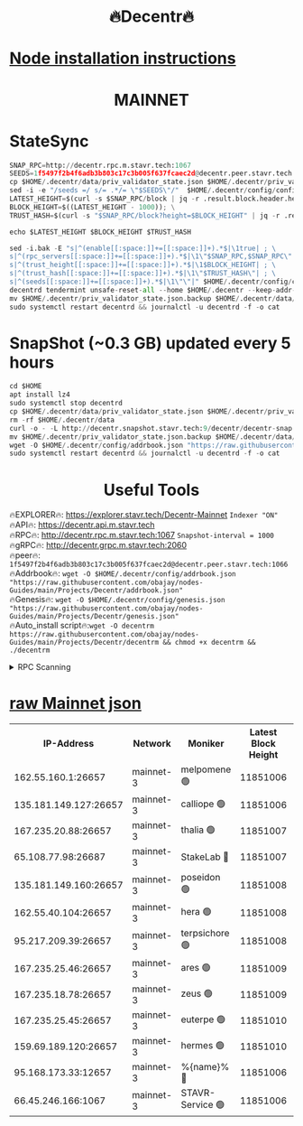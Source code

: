 <h1 align="center"> 🔥Decentr🔥</h1>

[Node installation instructions](https://github.com/obajay/nodes-Guides/tree/main/Projects/Decentr)
=
<h1 align="center"> MAINNET</h1>

# StateSync
```python
SNAP_RPC=http://decentr.rpc.m.stavr.tech:1067
SEEDS=1f5497f2b4f6adb3b803c17c3b005f637fcaec2d@decentr.peer.stavr.tech:1066
cp $HOME/.decentr/data/priv_validator_state.json $HOME/.decentr/priv_validator_state.json.backup
sed -i -e "/seeds =/ s/= .*/= \"$SEEDS\"/"  $HOME/.decentr/config/config.toml
LATEST_HEIGHT=$(curl -s $SNAP_RPC/block | jq -r .result.block.header.height); \
BLOCK_HEIGHT=$((LATEST_HEIGHT - 1000)); \
TRUST_HASH=$(curl -s "$SNAP_RPC/block?height=$BLOCK_HEIGHT" | jq -r .result.block_id.hash)

echo $LATEST_HEIGHT $BLOCK_HEIGHT $TRUST_HASH

sed -i.bak -E "s|^(enable[[:space:]]+=[[:space:]]+).*$|\1true| ; \
s|^(rpc_servers[[:space:]]+=[[:space:]]+).*$|\1\"$SNAP_RPC,$SNAP_RPC\"| ; \
s|^(trust_height[[:space:]]+=[[:space:]]+).*$|\1$BLOCK_HEIGHT| ; \
s|^(trust_hash[[:space:]]+=[[:space:]]+).*$|\1\"$TRUST_HASH\"| ; \
s|^(seeds[[:space:]]+=[[:space:]]+).*$|\1\"\"|" $HOME/.decentr/config/config.toml
decentrd tendermint unsafe-reset-all --home $HOME/.decentr --keep-addr-book
mv $HOME/.decentr/priv_validator_state.json.backup $HOME/.decentr/data/priv_validator_state.json
sudo systemctl restart decentrd && journalctl -u decentrd -f -o cat
```
# SnapShot (~0.3 GB) updated every 5 hours
```python
cd $HOME
apt install lz4
sudo systemctl stop decentrd
cp $HOME/.decentr/data/priv_validator_state.json $HOME/.decentr/priv_validator_state.json.backup
rm -rf $HOME/.decentr/data
curl -o - -L http://decentr.snapshot.stavr.tech:9/decentr/decentr-snap.tar.lz4 | lz4 -c -d - | tar -x -C $HOME/.decentr --strip-components 2
mv $HOME/.decentr/priv_validator_state.json.backup $HOME/.decentr/data/priv_validator_state.json
wget -O $HOME/.decentr/config/addrbook.json "https://raw.githubusercontent.com/obajay/nodes-Guides/main/Projects/Decentr/addrbook.json"
sudo systemctl restart decentrd && journalctl -u decentrd -f -o cat
```

 <h1 align="center"> Useful Tools</h1>

🔥EXPLORER🔥:     https://explorer.stavr.tech/Decentr-Mainnet        `Indexer "ON"` \
🔥API🔥:          https://decentr.api.m.stavr.tech \
🔥RPC🔥:          http://decentr.rpc.m.stavr.tech:1067              `Snapshot-interval = 1000` \
🔥gRPC🔥:         http://decentr.grpc.m.stavr.tech:2060 \
🔥peer🔥:         `1f5497f2b4f6adb3b803c17c3b005f637fcaec2d@decentr.peer.stavr.tech:1066` \
🔥Addrbook🔥:  `wget -O $HOME/.decentr/config/addrbook.json "https://raw.githubusercontent.com/obajay/nodes-Guides/main/Projects/Decentr/addrbook.json"` \
🔥Genesis🔥:  `wget -O $HOME/.decentr/config/genesis.json "https://raw.githubusercontent.com/obajay/nodes-Guides/main/Projects/Decentr/genesis.json"` \
🔥Auto_install script🔥:`wget -O decentrm https://raw.githubusercontent.com/obajay/nodes-Guides/main/Projects/Decentr/decentrm && chmod +x decentrm && ./decentrm`

<details>
<summary>RPC Scanning</summary>

<h2 align="center"> We scan nodes in real time every 4 hours. And we provide the final result of RPC endpoints.
We cannot influence the operation of these nodes in any way. </h2>


```python
If Voting Power is higher than 0 --> then the Node is a validator of the network and may be subject to attack and be a potential threat to the chain.
```
```python
We marked such validators with a red symbol
```

</details>

[raw Mainnet json](https://rpc-check.decentrm.stavr.tech/decentrm/rpc-decentrm-result.json)
=



<table><tr><th>IP-Address</th><th>Network</th><th>Moniker</th><th>Latest Block Height</th><th>Earliest Block Height</th><th>Catching Up</th><th>Tx Index</th><th>Voting Power</th><th>Scan Time</th></tr><tr><td>162.55.160.1:26657</td><td>mainnet-3</td><td>melpomene 🟢</td><td>11851006</td><td>1688950</td><td>False</td><td>on</td><td>0</td><td>2023-12-07T00:43:20.887290145UTC</td></tr><tr><td>135.181.149.127:26657</td><td>mainnet-3</td><td>calliope 🟢</td><td>11851006</td><td>1688950</td><td>False</td><td>on</td><td>0</td><td>2023-12-07T00:43:21.295873809UTC</td></tr><tr><td>167.235.20.88:26657</td><td>mainnet-3</td><td>thalia 🟢</td><td>11851007</td><td>1688950</td><td>False</td><td>on</td><td>0</td><td>2023-12-07T00:43:27.276917678UTC</td></tr><tr><td>65.108.77.98:26687</td><td>mainnet-3</td><td>StakeLab 🔴</td><td>11851007</td><td>1688950</td><td>False</td><td>on</td><td>5263579</td><td>2023-12-07T00:43:27.606165360UTC</td></tr><tr><td>135.181.149.160:26657</td><td>mainnet-3</td><td>poseidon 🟢</td><td>11851008</td><td>1688950</td><td>False</td><td>on</td><td>0</td><td>2023-12-07T00:43:30.492815462UTC</td></tr><tr><td>162.55.40.104:26657</td><td>mainnet-3</td><td>hera 🟢</td><td>11851008</td><td>1688950</td><td>False</td><td>on</td><td>0</td><td>2023-12-07T00:43:30.787987546UTC</td></tr><tr><td>95.217.209.39:26657</td><td>mainnet-3</td><td>terpsichore 🟢</td><td>11851008</td><td>1688950</td><td>False</td><td>on</td><td>0</td><td>2023-12-07T00:43:33.259149759UTC</td></tr><tr><td>167.235.25.46:26657</td><td>mainnet-3</td><td>ares 🟢</td><td>11851009</td><td>1688950</td><td>False</td><td>on</td><td>0</td><td>2023-12-07T00:43:37.713235382UTC</td></tr><tr><td>167.235.18.78:26657</td><td>mainnet-3</td><td>zeus 🟢</td><td>11851009</td><td>1688950</td><td>False</td><td>on</td><td>0</td><td>2023-12-07T00:43:38.027042789UTC</td></tr><tr><td>167.235.25.45:26657</td><td>mainnet-3</td><td>euterpe 🟢</td><td>11851010</td><td>1688950</td><td>False</td><td>on</td><td>0</td><td>2023-12-07T00:43:40.386089506UTC</td></tr><tr><td>159.69.189.120:26657</td><td>mainnet-3</td><td>hermes 🟢</td><td>11851010</td><td>1688950</td><td>False</td><td>on</td><td>0</td><td>2023-12-07T00:43:40.742197738UTC</td></tr><tr><td>95.168.173.33:12657</td><td>mainnet-3</td><td>%{name}% 🔴</td><td>11851006</td><td>8964001</td><td>False</td><td>on</td><td>4130846</td><td>2023-12-07T00:43:22.629648253UTC</td></tr><tr><td>66.45.246.166:1067</td><td>mainnet-3</td><td>STAVR-Service 🟢</td><td>11851006</td><td>11848001</td><td>False</td><td>on</td><td>0</td><td>2023-12-07T00:43:21.951361595UTC</td></tr></table>